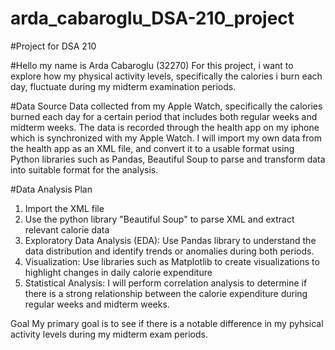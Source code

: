 # arda_cabaroglu_DSA-210_project
#Project for DSA 210 

#Hello my name is Arda Cabaroglu (32270) For this project, i want to explore how my physical activity levels, specifically the calories i burn each day, fluctuate during my midterm examination periods. 

#Data Source
Data collected from my Apple Watch, specifically the calories burned each day for a certain period that includes both regular weeks and midterm weeks. The data is recorded through the health app on my iphone which is synchronized with my Apple Watch.
I will import my own data from the health app as an XML file, and convert it to a usable format using Python libraries such as Pandas, Beautiful Soup to parse and transform data into suitable format for the analysis.

#Data Analysis Plan
1) Import the XML file
2) Use the python library "Beautiful Soup" to parse XML and extract relevant calorie data 
3) Exploratory Data Analysis (EDA): Use Pandas library to understand the data distribution and identify trends or anomalies during both periods.
4) Visualization: Use libraries such as Matplotlib to create visualizations to highlight changes in daily calorie expenditure
5) Statistical Analysis: I will perform correlation analysis to determine if there is a strong relationship between the calorie expenditure during regular weeks and midterm weeks.


Goal
My primary goal is to see if there is a notable difference in my pyhsical activity levels during my midterm exam periods.
